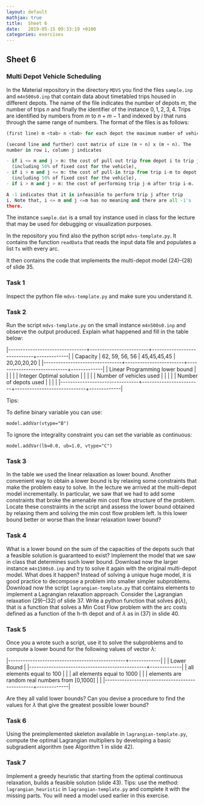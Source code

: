 ```yaml
---
layout: default
mathjax: true
title:  Sheet 6
date:   2019-05-15 09:33:19 +0100
categories: exercises 
---
```


## Sheet 6

### Multi Depot Vehicle Scheduling

In the Material repository in the directory `MDVS` you find the files
`sample.inp` and `m4n500s0.inp` that
contain data about timetabled trips housed in different depots.  The
name of the file indicates the number of depots $m$, the number of
trips $n$ and finally the identifier of the instance
$0,1,2,3,4$. Trips are identified by numbers from $m$ to $n+m−1$ and
indexed by $i$ that runs through the same range of numbers. The format
of the files is as follows:

```python
(first line) m <tab> n <tab> for each depot the maximum number of vehicles

(second line and further) cost matrix of size (m + n) x (m + n). The
number in row i, column j indicates

- if i <= m and j > m: the cost of pull-out trip from depot i to trip j-m
  (including 50% of fixed cost for the vehicle),
- if i > m and j <= m: the cost of pull-in trip from trip i-m to depot j
  (including 50% of fixed cost for the vehicle),
- if i > m and j > m: the cost of performing trip j-m after trip i-m.

A -1 indicates that it is infeasible to perform trip j after trip
i. Note that, i <= m and j <=m has no meaning and there are all -1's
there.
```

The instance `sample.dat` is a small toy instance used in class for the
lecture that may be used for debugging or visualization purposes.

In the repository you find also the python script
`mdvs-template.py`. It contains the function `readData` that reads the
input data file and populates a list `Ts` with every arc.
<!-- This list is used to build a tuplelist, which is a Gurobi sub-class. -->
It then
contains the code that implements the multi-depot model (24)–(28) of
slide 35.

### Task 1

Inspect the python file `mdvs-template.py` and make sure you understand it.

### Task 2

Run the script `mdvs-template.py` on the small instance `m4n500s0.inp` and observe the output produced. Explain what happened and fill in the table below:

|--------------------------------+------------------------+-----------------------------+-------------|
| Capacity                       | 	62, 59, 56, 56 | 	45,45,45,45	 | 20,20,20,20 |
|--------------------------------+------------------------+-----------------------------+-------------|
| Linear Programming lower bound |                        |                             |             |
| Integer Optimal solution       |                        |                             |             |
| Number of vehicles used        |                        |                             |             |
| Number of depots used          |                        |                             |             |
|--------------------------------+------------------------+-----------------------------+-------------|

Tips:

To define binary variable you can use:
```
model.addVar(vtype="B")
```
To ignore the integrality constraint you can set the variable as continuous:
```
model.addVar(lb=0.0, ub=1.0, vtype="C")
```


### Task 3

In the table we used the linear relaxation as lower bound. Another
convenient way to obtain a lower bound is by relaxing some constraints
that make the problem easy to solve. In the lecture we arrived at the
multi-depot model incrementally. In particular, we saw that we had to
add some constraints that broke the amenable min cost flow structure of
the problem. Locate these constraints in the script and assess the lower
bound obtained by relaxing them and solving the min cost flow problem
left. Is this lower bound better or worse than the linear relaxation
lower bound?  


### Task 4

What is a lower bound on the sum of the capacities of the
depots such that a feasible solution is guaranteed to exist? Implement
the model that we saw in class that determines such lower bound.
Download now the larger instance `m4n1500s0.inp` and try to solve it again
with the original multi-depot model. What does it happen?  Instead of
solving a unique huge model, it is good practice to decompose a problem
into smaller simpler subproblems. Download now the script
`lagrangian-template.py` that contains elements to implement a Lagrangian
relaxation approach. Consider the Lagrangian relaxation (29)–(32) of
slide 37. Write a python function that solves $\phi(\lambda)$, that is a function
that solves a Min Cost Flow problem with the arc costs defined as a
function of the h-th depot and of $\lambda$ as in (37) in slide 40.

### Task 5

Once you a wrote such a script, use it to solve the subproblems and to
compute a lower bound for the following values of vector $\lambda$:

|------------------------------------------------+-------------|
|                                                | Lower Bound |
|------------------------------------------------+-------------|
| all elements equal to 100                      |             |
| all elements equal to 1000                     |             |
| elements are random real numbers from [0,1000] |             |
|------------------------------------------------+-------------|

Are they all valid lower bounds? Can you devise a procedure to find the
values for $\lambda$ that give the greatest possible lower bound?


### Task 6


Using the preimplemented skeleton available in
`lagrangian-template.py`, compute the optimal Lagrangian multipliers
by developing a basic subgradient algorithm (see Algorithm 1 in slide
42).


### Task 7

Implement a greedy heuristic that starting from the optimal continuous
relaxation, builds a feasible solution (slide 43).  Tips: use the
method: `lagrangian_heuristic` in `lagrangian-template.py` and complete it
with the missing parts. You will need a model used earlier in this
exercise.

<!--

### Task 8

[Optional] Using the same data, try to develop a basic column generation
algorithm, using the Set Partitioning formulation based on path
variables. In order to solve the pricing subproblem, you can either
formulate the shortest path as an LP (exploiting total unimodularity) or
use a shortest path algorithm from the NetworkX python library. As
starting variables you may use a path for each depot and each trip that
cover a single trip.  Once the algorithm stops (there are no more
negative reduced cost path), you can solve an Integer Linear problem
defined only on the set of generated columns. How large is the gap from
the LP solution and the integer solution?


-->